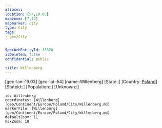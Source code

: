 ```yaml
---
aliases: 
location: [54,19.03]
mapzoom: [7,12] 
mapmarker: city 
type: City
tags:
- geo/City


SpocWebEntityId: 35620
isDeleted: false
confidential: public

title: Willenberg
---
```

[geo-lon::19.03]
[geo-lat::54]
[name::Willenberg]
[State::]
[Country::[Poland](geo/Continent/Europe/Poland.md)]
[StateId::]
[Population::]
[Unknown::]


```leaflet
id: Willenberg
coordinates: [Willenberg](geo/Continent/Europe/Poland/City/Willenberg.md)
markerFile: [Willenberg](geo/Continent/Europe/Poland/City/Willenberg.md)
defaultZoom: 11 
maxZoom: 18
```


